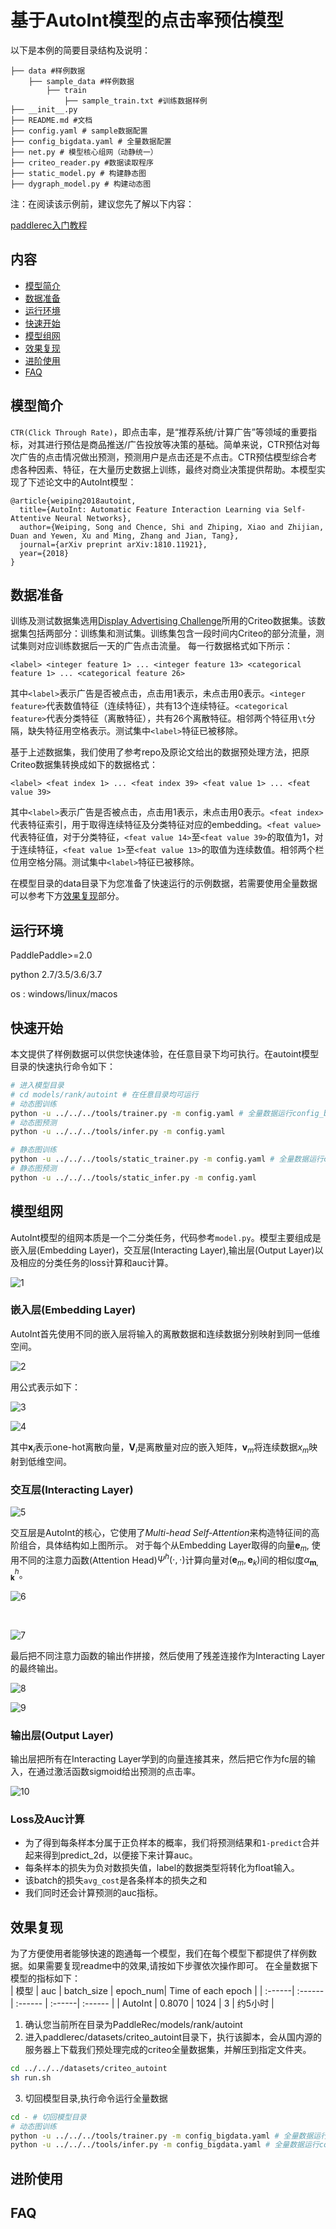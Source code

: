 # 基于AutoInt模型的点击率预估模型


以下是本例的简要目录结构及说明： 

```
├── data #样例数据
    ├── sample_data #样例数据
        ├── train
            ├── sample_train.txt #训练数据样例
├── __init__.py
├── README.md #文档
├── config.yaml # sample数据配置
├── config_bigdata.yaml # 全量数据配置
├── net.py # 模型核心组网（动静统一）
├── criteo_reader.py #数据读取程序
├── static_model.py # 构建静态图
├── dygraph_model.py # 构建动态图
```

注：在阅读该示例前，建议您先了解以下内容：

[paddlerec入门教程](https://github.com/PaddlePaddle/PaddleRec/blob/master/README.md)

## 内容

- [模型简介](#模型简介)
- [数据准备](#数据准备)
- [运行环境](#运行环境)
- [快速开始](#快速开始)
- [模型组网](#模型组网)
- [效果复现](#效果复现)
- [进阶使用](#进阶使用)
- [FAQ](#FAQ)

## 模型简介
`CTR(Click Through Rate)`，即点击率，是“推荐系统/计算广告”等领域的重要指标，对其进行预估是商品推送/广告投放等决策的基础。简单来说，CTR预估对每次广告的点击情况做出预测，预测用户是点击还是不点击。CTR预估模型综合考虑各种因素、特征，在大量历史数据上训练，最终对商业决策提供帮助。本模型实现了下述论文中的AutoInt模型：

```text
@article{weiping2018autoint,
  title={AutoInt: Automatic Feature Interaction Learning via Self-Attentive Neural Networks},
  author={Weiping, Song and Chence, Shi and Zhiping, Xiao and Zhijian, Duan and Yewen, Xu and Ming, Zhang and Jian, Tang},
  journal={arXiv preprint arXiv:1810.11921},
  year={2018}
}
```

## 数据准备

训练及测试数据集选用[Display Advertising Challenge](https://www.kaggle.com/c/criteo-display-ad-challenge/)所用的Criteo数据集。该数据集包括两部分：训练集和测试集。训练集包含一段时间内Criteo的部分流量，测试集则对应训练数据后一天的广告点击流量。
每一行数据格式如下所示：
```
<label> <integer feature 1> ... <integer feature 13> <categorical feature 1> ... <categorical feature 26>
```
其中```<label>```表示广告是否被点击，点击用1表示，未点击用0表示。```<integer feature>```代表数值特征（连续特征），共有13个连续特征。```<categorical feature>```代表分类特征（离散特征），共有26个离散特征。相邻两个特征用```\t```分隔，缺失特征用空格表示。测试集中```<label>```特征已被移除。  

基于上述数据集，我们使用了参考repo及原论文给出的数据预处理方法，把原Criteo数据集转换成如下的数据格式：
```
<label> <feat index 1> ... <feat index 39> <feat value 1> ... <feat value 39>
```
其中```<label>```表示广告是否被点击，点击用1表示，未点击用0表示。```<feat index>```代表特征索引，用于取得连续特征及分类特征对应的embedding。```<feat value>```代表特征值，对于分类特征，```<feat value 14>```至```<feat value 39>```的取值为1，对于连续特征，```<feat value 1>```至```<feat value 13>```的取值为连续数值。相邻两个栏位用空格分隔。测试集中```<label>```特征已被移除。

在模型目录的data目录下为您准备了快速运行的示例数据，若需要使用全量数据可以参考下方[效果复现](#效果复现)部分。

## 运行环境
PaddlePaddle>=2.0

python 2.7/3.5/3.6/3.7

os : windows/linux/macos 

## 快速开始
本文提供了样例数据可以供您快速体验，在任意目录下均可执行。在autoint模型目录的快速执行命令如下：
```bash
# 进入模型目录
# cd models/rank/autoint # 在任意目录均可运行
# 动态图训练
python -u ../../../tools/trainer.py -m config.yaml # 全量数据运行config_bigdata.yaml 
# 动态图预测
python -u ../../../tools/infer.py -m config.yaml 

# 静态图训练
python -u ../../../tools/static_trainer.py -m config.yaml # 全量数据运行config_bigdata.yaml 
# 静态图预测
python -u ../../../tools/static_infer.py -m config.yaml 
``` 

## 模型组网

AutoInt模型的组网本质是一个二分类任务，代码参考`model.py`。模型主要组成是嵌入层(Embedding Layer)，交互层(Interacting Layer),输出层(Output Layer)以及相应的分类任务的loss计算和auc计算。

![1](./picture/1.jpg)


### 嵌入层(Embedding Layer)
AutoInt首先使用不同的嵌入层将输入的离散数据和连续数据分别映射到同一低维空间。

![2](./picture/2.jpg)

用公式表示如下：  

![3](./picture/3.jpg)<br />

![4](./picture/4.jpg)

其中$\mathbf{x}_{i}$表示one-hot离散向量，$\mathbf{V}_{i}$是离散量对应的嵌入矩阵，$\mathbf{v}_{m}$将连续数据$x_{m}$映射到低维空间。

### 交互层(Interacting Layer)
![5](./picture/5.jpg)

交互层是AutoInt的核心，它使用了*Multi-head Self-Attention*来构造特征间的高阶组合，具体结构如上图所示。
对于每个从Embedding Layer取得的向量$\mathbf{e}_{m}$, 使用不同的注意力函数(Attention Head)$\Psi^{h}(\cdot,\cdot)$计算向量对$(\mathbf{e}_{m}, \mathbf{e}_{k})$间的相似度$\alpha^{h}_{\mathbf{m},\mathbf{k}}$。

![6](./picture/6.jpg)

<br />

![7](./picture/7.jpg)

最后把不同注意力函数的输出作拼接，然后使用了残差连接作为Interacting Layer的最终输出。

![8](./picture/8.jpg)

![9](./picture/9.jpg)

### 输出层(Output Layer)
输出层把所有在Interacting Layer学到的向量连接其来，然后把它作为fc层的输入，在通过激活函数sigmoid给出预测的点击率。

![10](./picture/10.jpg)

### Loss及Auc计算
- 为了得到每条样本分属于正负样本的概率，我们将预测结果和`1-predict`合并起来得到predict_2d，以便接下来计算auc。  
- 每条样本的损失为负对数损失值，label的数据类型将转化为float输入。  
- 该batch的损失`avg_cost`是各条样本的损失之和
- 我们同时还会计算预测的auc指标。

## 效果复现
为了方便使用者能够快速的跑通每一个模型，我们在每个模型下都提供了样例数据。如果需要复现readme中的效果,请按如下步骤依次操作即可。
在全量数据下模型的指标如下：  
| 模型 | auc | batch_size | epoch_num| Time of each epoch |
| :------| :------ | :------ | :------| :------ | 
| AutoInt | 0.8070 | 1024 | 3 | 约5小时 |

1. 确认您当前所在目录为PaddleRec/models/rank/autoint
2. 进入paddlerec/datasets/criteo_autoint目录下，执行该脚本，会从国内源的服务器上下载我们预处理完成的criteo全量数据集，并解压到指定文件夹。
``` bash
cd ../../../datasets/criteo_autoint
sh run.sh
``` 
3. 切回模型目录,执行命令运行全量数据
```bash
cd - # 切回模型目录
# 动态图训练
python -u ../../../tools/trainer.py -m config_bigdata.yaml # 全量数据运行config_bigdata.yaml 
python -u ../../../tools/infer.py -m config_bigdata.yaml # 全量数据运行config_bigdata.yaml 
```

## 进阶使用
  
## FAQ
